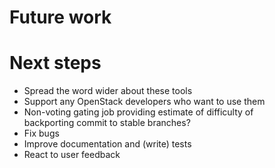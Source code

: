 <!-- .slide: data-state="section-break" id="future" data-timing="40" -->
# Future work


<!-- .slide: data-state="normal" id="next-steps" data-menu-title="" data-timing="40" -->
# Next steps

*   Spread the word wider about these tools
*   <!-- .element: class="fragment" -->
    Support any OpenStack developers who want to use them
*   <!-- .element: class="fragment" -->
    Non-voting gating job providing estimate of difficulty of <br/>
    backporting commit to stable branches?
*   <!-- .element: class="fragment" -->
    Fix bugs
*   <!-- .element: class="fragment" -->
    Improve documentation and (write) tests
*   <!-- .element: class="fragment" -->
    React to user feedback
